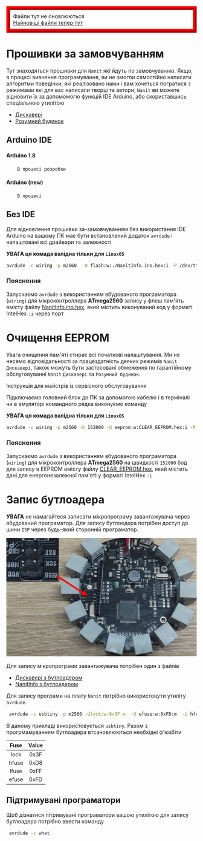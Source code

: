 <style>
        .warning {
  border: 10px ridge #f00;
  padding: 0.5rem;
  display: flex;
  flex-direction: column;
}

.warning p {
  font: small-caps bold 1.2rem sans-serif;
  text-align: center;
}
</style>
<div class="warning">
  Файли тут не оновлюються
  <a href="https://nanitrobot.github.io/NanitLib/Ukrainian/group__factory__settings.html">Найновіші файли тепер тут</a>
</div>

Прошивки за замовчуванням
=========================

Тут знаходяться прошивки для ```Nanit``` які йдуть по замовчуванню.
Якщо, в процесі вивчення програмування, ви не змогли самостійно написати алгоритми поведінки, які реалізовано нами і вам хочеться погратися з режимами які для вас написали творці та автори, `Nanit` ви можете відновити їх за допомомогю функцій IDE Arduino, або скориставшись спеціальною утилітою

- [Дискавері](./nanite_v3.1.ino.hex)
- [Розумний будинок](./ud_v3.1.ino.hex)

Arduino IDE
-----------

#### Arduino 1.8

        В процесі розробки

#### Arduino (new)

        В процесі 

Без IDE
-------

Для відновлення прошивки за-замовчуванням без використання IDE Arduino на вашому ПК має бути встановлений додаток ```avrdude``` і налаштовані всі драйвери та залежності

__УВАГА ця комада валідна тільки для ```LinuxOS```__
```zsh
avrdude -c wiring -p m2560  -U flash:w:./NanitInfo.ino.hex:i -P /dev/ttyUSB0
```
### Пояснення
Запускаємо `avrdude` з використанням вбудованого програматора (`wiring`) для мікроконтроллера __ATmega2560__ запису у флеш пам'ять вмісту файлу [NanitInfo.ino.hex](./NanitInfo.ino.hex), який містить виконуваний код у форматі  IntelHex `:i` через порт 

Очищення EEPROM
===============

Увага очищення пам'яті стирає всі початкові налаштування.
Ми не несемо відповідальності за працездатність деяких режимів `Nanit Дискавері`, також можуть бути застосовані обмеження по гарантійному обслуговуванні `Nanit` `Дискавері` та `Розумний будинок`.

Інструкція для майстрів із сервісного обслуговування

Підключаємо головний блок до ПК за допомогою кабелю і в терміналі чи в емуляторі командного рядка виконуємо команду

__УВАГА ця комада валідна тільки для ```LinuxOS```__
```zsh
avrdude -c wiring -p m2560 -b 152000 -U eeprom:w:CLEAR_EEPROM.hex:i -P /dev/ttyUSB0

```
### Пояснення
Запускаємо `avrdude` з використанням вбудованого програматора (`wiring`) для мікроконтроллера __ATmega2560__ на швидкості `152000` бод для запису в EEPROM вмісту файлу [CLEAR_EEPROM.hex](./CLEAR_EEPROM.hex), який містить дані для енергонезалежної пам'яті у форматі  IntelHex `:i`


Запис бутлоадера
================

__УВАГА__ не намагайтеся записати мікропрограму завантажувача через вбудований програматор. Для запису бутлоедера потрібен доступ до шини `ISP` через будь-який сторонній програматор.

![ISP](https://raw.githubusercontent.com/NanitRobot/NanitLib/main/pic/ISP_Nanit.png)

Для запису мікропрограми завантажувача потрібен один з файлів

- [Дискавері з бутлоадером](./nanite_v3.1.with_bootloader.hex)
- [NanitInfo з бутлоадером](./NanitInfo.ino.with_bootloader.hex)


Для запису програми на плату `Nanit` потрібно використовути утиліту `avrdude`.

```zsh
 avrdude -c usbtiny -p m2560 -Ulock:w:0x3F:m  -U efuse:w:0xFD:m  -U hfuse:w:0xD8:m  -U lfuse:w:0xFF:m  -U flash:w:NanitInfo.ino.with_bootloader.hex:i -b 152000
 ```

 В даному прикладі використовується `usbtiny`. Разом з прогрмамуванням бутлоадера втсановлюються необхідні ф'юзбіти


|   Fuse  | Value|
|:-------:|:----:|
| lock    | 0x3F |
| hfuse   | 0xD8 |
| lfuse   | 0xFF |
| efuse   | 0xFD |

Підтримувані програматори
-------------------------

Щоб дізнатися пітримувані програматори вашою утилітою для запису бутлоадера потрібно  ввести команду

```zsh
 avrdude -c what
```

<!--
Ф'ЮЗ-БІТИ для лед кільця
========================

|   Fuse  | Value|
|:-------:|:----:|
| lock    | 0x3F |
| hfuse   | 0xDC |
| lfuse   | 0xE1 |
| efuse   | 0xFE |

-->